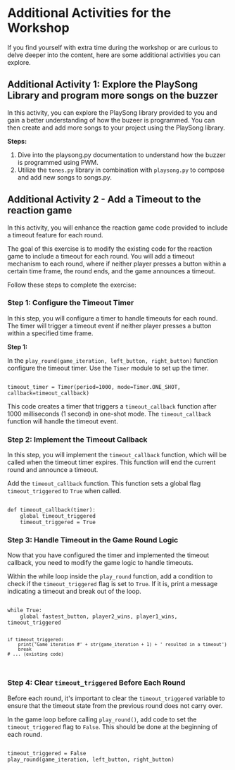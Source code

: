 # Additional Activities for the Workshop

If you find yourself with extra time during the workshop or are curious to delve deeper into the content, here are some additional activities you can explore.

## Additional Activity 1: Explore the PlaySong Library and program more songs on the buzzer

In this activity, you can explore the PlaySong library provided to you and gain a better understanding of how the buzeer is programmed. You can then create and add more songs to your project using the PlaySong library.

**Steps:**
1. Dive into the playsong.py documentation to understand how the buzzer is programmed using PWM.
3. Utilize the `tones.py` library in combination with `playsong.py` to compose and add new songs to songs.py.



## Additional Activity 2  - Add a Timeout to the reaction game

In this activity, you will enhance the reaction game code provided to include a timeout feature for each round.

The goal of this exercise is to modify the existing code for the reaction game to include a timeout for each round. 
You will add a timeout mechanism to each round, where if neither player presses a button within a certain time frame, the round ends, and the game announces a timeout.

Follow these steps to complete the exercise:

### Step 1: Configure the Timeout Timer
In this step, you will configure a timer to handle timeouts for each round. The timer will trigger a timeout event if neither player presses a button within a specified time frame.

**Step 1:**

In the `play_round(game_iteration, left_button, right_button)` function configure the timeout timer. Use the `Timer` module to set up the timer.

<code>
timeout_timer = Timer(period=1000, mode=Timer.ONE_SHOT, callback=timeout_callback)
</code>

This code creates a timer that triggers a `timeout_callback` function after 1000 milliseconds (1 second) in one-shot mode. The `timeout_callback` function will handle the timeout event.

### Step 2: Implement the Timeout Callback
In this step, you will implement the `timeout_callback` function, which will be called when the timeout timer expires. This function will end the current round and announce a timeout.

Add the `timeout_callback` function. This function sets a global flag `timeout_triggered` to `True` when called.

<code>
def timeout_callback(timer):
    global timeout_triggered
    timeout_triggered = True
</code>


### Step 3: Handle Timeout in the Game Round Logic
Now that you have configured the timer and implemented the timeout callback, you need to modify the game logic to handle timeouts.

Within the while loop inside the `play_round` function, add a condition to check if the `timeout_triggered` flag is set to `True`. If it is, print a message indicating a timeout and break out of the loop.

<code>
while True:
    global fastest_button, player2_wins, player1_wins, timeout_triggered
    
    if timeout_triggered:
        print('Game iteration #' + str(game_iteration + 1) + ' resulted in a timeout')
        break
    # ... (existing code)
</code>

### Step 4: Clear `timeout_triggered` Before Each Round
Before each round, it's important to clear the `timeout_triggered` variable to ensure that the timeout state from the previous round does not carry over.

In the game loop before calling `play_round()`, add code to set the `timeout_triggered` flag to `False`. This should be done at the beginning of each round.

<code>
timeout_triggered = False
play_round(game_iteration, left_button, right_button)
</code>




